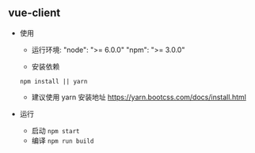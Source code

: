 ## vue-client

- 使用  
  - 运行环境: "node": ">= 6.0.0" "npm": ">= 3.0.0"
    
  - 安装依赖 
  ```
  npm install || yarn
  ```
  - 建议使用 yarn  安装地址 https://yarn.bootcss.com/docs/install.html

- 运行
   - 启动 `npm start`
   - 编译 `npm run build`

